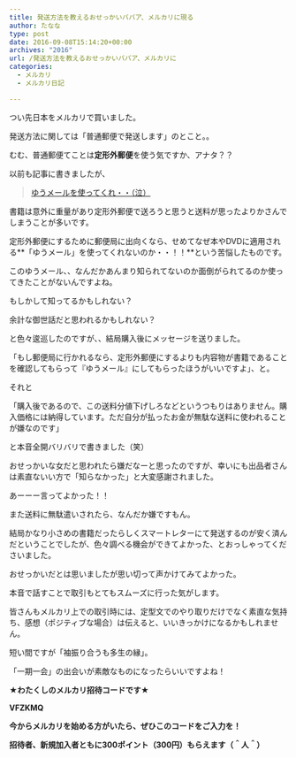 ```yaml
---
title: 発送方法を教えるおせっかいババア、メルカリに現る
author: たなな
type: post
date: 2016-09-08T15:14:20+00:00
archives: "2016"
url: /発送方法を教えるおせっかいババア、メルカリに
categories:
  - メルカリ
  - メルカリ日記

---
```

つい先日本をメルカリで買いました。

発送方法に関しては「普通郵便で発送します」のとこと。。

むむ、普通郵便てことは**定形外郵便**を使う気ですか、アナタ？？

以前も記事に書きましたが、

<blockquote data-secret="lwdwM0T8PM" class="wp-embedded-content">
  <p>
    <a href="http://www.xqxq.info/%e3%82%86%e3%81%86%e3%83%a1%e3%83%bc%e3%83%ab%e3%82%92%e4%bd%bf%e3%81%a3%e3%81%a6%e3%81%8f%e3%82%8c%e3%83%bb%e3%83%bb%ef%bc%88%e6%b3%a3%ef%bc%89">ゆうメールを使ってくれ・・（泣）</a>
  </p>
</blockquote>

<iframe class="wp-embedded-content" sandbox="allow-scripts" security="restricted" style="position: absolute; clip: rect(1px, 1px, 1px, 1px);" src="http://www.xqxq.info/%e3%82%86%e3%81%86%e3%83%a1%e3%83%bc%e3%83%ab%e3%82%92%e4%bd%bf%e3%81%a3%e3%81%a6%e3%81%8f%e3%82%8c%e3%83%bb%e3%83%bb%ef%bc%88%e6%b3%a3%ef%bc%89/embed#?secret=lwdwM0T8PM" data-secret="lwdwM0T8PM" width="474" height="267" title="&#8220;ゆうメールを使ってくれ・・（泣）&#8221; &#8212; メルカリの日々" frameborder="0" marginwidth="0" marginheight="0" scrolling="no"></iframe>

書籍は意外に重量があり定形外郵便で送ろうと思うと送料が思ったよりかさんでしまうことが多いです。

定形外郵便にするために郵便局に出向くなら、せめてなぜ本やDVDに適用される**「ゆうメール」を使ってくれないのか・・！！**という苦悩したものです。

このゆうメール、、なんだかあんまり知られてないのか面倒がられてるのか使ってきたことがないんですよね。

もしかして知ってるかもしれない？

余計な御世話だと思われるかもしれない？

と色々逡巡したのですが、、結局購入後にメッセージを送りました。

「もし郵便局に行かれるなら、定形外郵便にするよりも内容物が書籍であることを確認してもらって『ゆうメール』にしてもらったほうがいいですよ」、と。

それと

「購入後であるので、この送料分値下げしろなどというつもりはありません。購入価格には納得しています。ただ自分が払ったお金が無駄な送料に使われることが嫌なのです」

と本音全開バリバリで書きました（笑）

おせっかいな女だと思われたら嫌だなーと思ったのですが、幸いにも出品者さんは素直ないい方で「知らなかった」と大変感謝されました。

あーーー言ってよかった！！

また送料に無駄遣いされたら、なんだか嫌ですもん。

結局かなり小さめの書籍だったらしくスマートレターにて発送するのが安く済んだということでしたが、色々調べる機会ができてよかった、とおっしゃってくださいました。

おせっかいだとは思いましたが思い切って声かけてみてよかった。

本音で話すことで取引もとてもスムーズに行った気がします。

皆さんもメルカリ上での取引時には、定型文でのやり取りだけでなく素直な気持ち、感想（ポジティブな場合）は伝えると、いいきっかけになるかもしれません。

短い間ですが「袖振り合うも多生の縁」。

「一期一会」の出会いが素敵なものになったらいいですよね！

**★わたくしのメルカリ招待コードです★**

**VFZKMQ**

**今からメルカリを始める方がいたら、ぜひこのコードをご入力を！**

**招待者、新規加入者ともに300ポイント（300円）もらえます（＾人＾）**

&nbsp;
